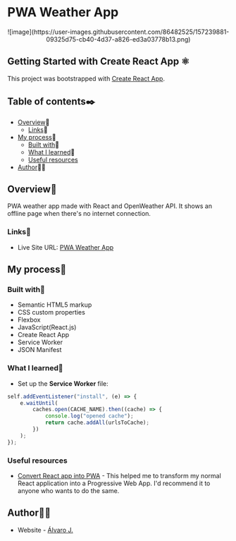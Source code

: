 # PWA Weather App

<p align="center">
![image](https://user-images.githubusercontent.com/86482525/157239881-09325d75-cb40-4d37-a826-ed3a03778b13.png)
</p>

## Getting Started with Create React App ⚛

This project was bootstrapped with [Create React App](https://github.com/facebook/create-react-app).

## Table of contents✒️

- [Overview](#overview)🎯
  - [Links](#links)🔗
- [My process](#my-process)🧩
  - [Built with](#built-with)🔨
  - [What I learned](#what-i-learned)📝
  - [Useful resources](#useful-resources)
- [Author](#author)🙋🏻

## Overview🎯

PWA weather app made with React and OpenWeather API. It shows an offline page when there's no internet connection.

### Links🔗

- Live Site URL: [PWA Weather App](https://pwa-weather-app-six.vercel.app/)

## My process🧩

### Built with🔨

- Semantic HTML5 markup
- CSS custom properties
- Flexbox
- JavaScript(React.js)
- Create React App
- Service Worker
- JSON Manifest

### What I learned📝

- Set up the <strong>Service Worker</strong> file:
```js
self.addEventListener("install", (e) => {
	e.waitUntil(
		caches.open(CACHE_NAME).then((cache) => {
			console.log("opened cache");
			return cache.addAll(urlsToCache);
		})
	);
});
```
### Useful resources

- [Convert React app into PWA](https://www.youtube.com/watch?v=RvEEZLxiAlQ) - This helped me to transform my normal React application into a Progressive Web App. I'd recommend it to anyone who wants to do the same.

## Author🙋🏻

- Website - [Álvaro J.](https://www.github.com/alvaro-j/)
